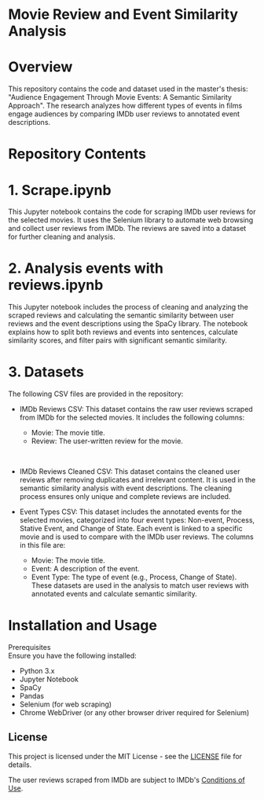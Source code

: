 # Movie Review and Event Similarity Analysis
# Overview
This repository contains the code and dataset used in the master's thesis: "Audience Engagement Through Movie Events: A Semantic Similarity Approach". The research analyzes how different types of events in films engage audiences by comparing IMDb user reviews to annotated event descriptions.

# Repository Contents
# 1. Scrape.ipynb
This Jupyter notebook contains the code for scraping IMDb user reviews for the selected movies. It uses the Selenium library to automate web browsing and collect user reviews from IMDb. The reviews are saved into a dataset for further cleaning and analysis.

# 2. Analysis events with reviews.ipynb
This Jupyter notebook includes the process of cleaning and analyzing the scraped reviews and calculating the semantic similarity between user reviews and the event descriptions using the SpaCy library. The notebook explains how to split both reviews and events into sentences, calculate similarity scores, and filter pairs with significant semantic similarity.

# 3. Datasets
The following CSV files are provided in the repository:

- IMDb Reviews CSV: This dataset contains the raw user reviews scraped from IMDb for the selected movies. It includes the following columns:

    -  Movie: The movie title.
    -  Review: The user-written review for the movie.
<br>    

- IMDb Reviews Cleaned CSV: This dataset contains the cleaned user reviews after removing duplicates and irrelevant content. It is used in the semantic similarity analysis with event descriptions. The cleaning process ensures only unique and complete reviews are included.

- Event Types CSV: This dataset includes the annotated events for the selected movies, categorized into four event types: Non-event, Process, Stative Event, and Change of State. Each event is linked to a specific movie and is used to compare with the IMDb user reviews. The columns in this file are:

    -  Movie: The movie title.
    -  Event: A description of the event.
    -  Event Type: The type of event (e.g., Process, Change of State).
These datasets are used in the analysis to match user reviews with annotated events and calculate semantic similarity.

# Installation and Usage
Prerequisites <br> 
Ensure you have the following installed:

- Python 3.x
- Jupyter Notebook
- SpaCy
- Pandas
- Selenium (for web scraping)
- Chrome WebDriver (or any other browser driver required for Selenium)

## License

This project is licensed under the MIT License - see the [LICENSE](./LICENSE) file for details.

The user reviews scraped from IMDb are subject to IMDb's [Conditions of Use](https://www.imdb.com/conditions).
